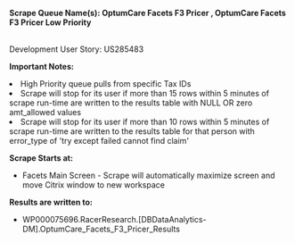<p><strong>Scrape Queue Name(s): OptumCare Facets F3 Pricer , OptumCare Facets F3 Pricer Low Priority<br /><br /></strong></p>
<p>Development User Story: US285483</p>
<p><strong>Important Notes:</strong>
<li>High Priority queue pulls from specific Tax IDs</li>

<li>Scrape will stop for its user if more than 15 rows within 5 minutes of scrape run-time are written to the results table with NULL OR zero amt_allowed values</li>

<li>Scrape will stop for its user if more than 10 rows within 5 minutes of scrape run-time are written to the results table for that person with error_type of 'try except failed cannot find claim'</li></p>
<p>

<p><strong>Scrape Starts at:</strong>
<ul>
<li>Facets Main Screen - Scrape will automatically maximize screen and move Citrix window to new workspace</li>
</ul>
</li></p>
<p><strong>Results are written to:</strong>
<ul>
<li>WP000075696.RacerResearch.[DBDataAnalytics-DM].OptumCare_Facets_F3_Pricer_Results</li>
</ul>
</li>

</p>

